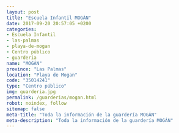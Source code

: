 ```yaml
---
layout: post
title: "Escuela Infantil MOGÁN"
date: 2017-09-20 20:57:05 +0200
categories:
- Escuela Infantil
- las-palmas
- playa-de-mogan
- Centro público
- guarderia
name: "MOGÁN"
province: "Las Palmas"
location: "Playa de Mogan"
code: "35014241"
type: "Centro público"
img: guarderia.jpg
permalink: /guarderias/mogan.html
robot: noindex, follow
sitemap: false
meta-title: "Toda la información de la guardería MOGÁN"
meta-description: "Toda la información de la guardería MOGÁN"
---
```

